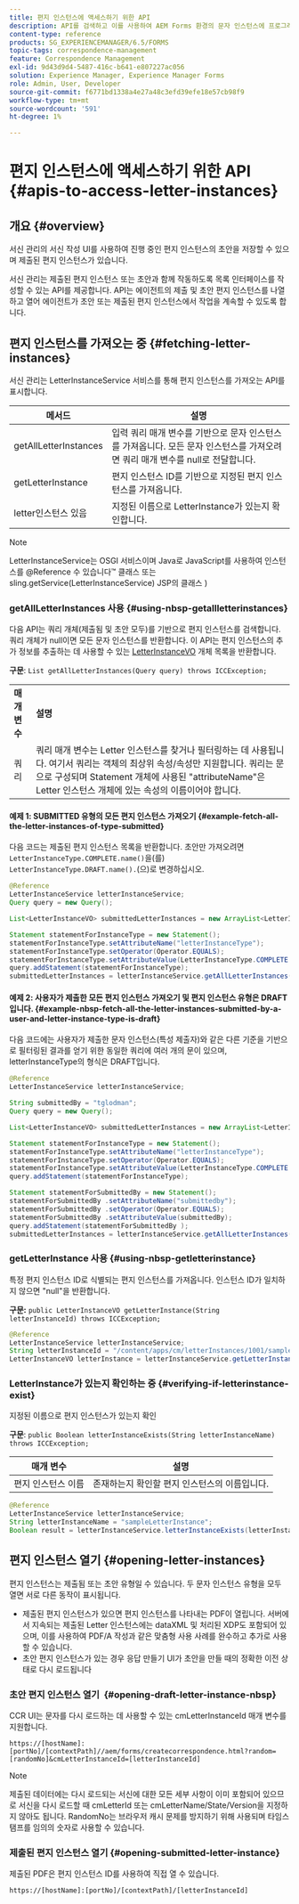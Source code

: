 ```yaml
---
title: 편지 인스턴스에 액세스하기 위한 API
description: API를 검색하고 이를 사용하여 AEM Forms 환경의 문자 인스턴스에 프로그래밍 방식으로 액세스합니다.
content-type: reference
products: SG_EXPERIENCEMANAGER/6.5/FORMS
topic-tags: correspondence-management
feature: Correspondence Management
exl-id: 9d43d9d4-5487-416c-b641-e807227ac056
solution: Experience Manager, Experience Manager Forms
role: Admin, User, Developer
source-git-commit: f6771bd1338a4e27a48c3efd39efe18e57cb98f9
workflow-type: tm+mt
source-wordcount: '591'
ht-degree: 1%

---
```


# 편지 인스턴스에 액세스하기 위한 API {#apis-to-access-letter-instances}

## 개요 {#overview}

서신 관리의 서신 작성 UI를 사용하여 진행 중인 편지 인스턴스의 초안을 저장할 수 있으며 제출된 편지 인스턴스가 있습니다.

서신 관리는 제출된 편지 인스턴스 또는 초안과 함께 작동하도록 목록 인터페이스를 작성할 수 있는 API를 제공합니다. API는 에이전트의 제출 및 초안 편지 인스턴스를 나열하고 열어 에이전트가 초안 또는 제출된 편지 인스턴스에서 작업을 계속할 수 있도록 합니다.

## 편지 인스턴스를 가져오는 중 {#fetching-letter-instances}

서신 관리는 LetterInstanceService 서비스를 통해 편지 인스턴스를 가져오는 API를 표시합니다.

| 메서드 | 설명 |
|--- |--- |
| getAllLetterInstances | 입력 쿼리 매개 변수를 기반으로 문자 인스턴스를 가져옵니다. 모든 문자 인스턴스를 가져오려면 쿼리 매개 변수를 null로 전달합니다. |
| getLetterInstance | 편지 인스턴스 ID를 기반으로 지정된 편지 인스턴스를 가져옵니다. |
| letter인스턴스 있음 | 지정된 이름으로 LetterInstance가 있는지 확인합니다. |

>[!NOTE]
>
>LetterInstanceService는 OSGI 서비스이며 Java로 JavaScript를 사용하여 인스턴스를 @Reference 수 있습니다™
>클래스 또는 sling.getService(LetterInstanceService) JSP의 클래스 )

### getAllLetterInstances 사용 {#using-nbsp-getallletterinstances}

다음 API는 쿼리 개체(제출됨 및 초안 모두)를 기반으로 편지 인스턴스를 검색합니다. 쿼리 개체가 null이면 모든 문자 인스턴스를 반환합니다. 이 API는 편지 인스턴스의 추가 정보를 추출하는 데 사용할 수 있는 [LetterInstanceVO](https://helpx.adobe.com/aem-forms/6-2/javadocs/com/adobe/icc/dbforms/obj/LetterInstanceVO.html) 개체 목록을 반환합니다.

**구문**: `List getAllLetterInstances(Query query) throws ICCException;`

<table>
 <tbody>
  <tr>
   <td><strong>매개변수</strong></td>
   <td><strong>설명</strong></td>
  </tr>
  <tr>
   <td>쿼리</td>
   <td>쿼리 매개 변수는 Letter 인스턴스를 찾거나 필터링하는 데 사용됩니다. 여기서 쿼리는 객체의 최상위 속성/속성만 지원합니다. 쿼리는 문으로 구성되며 Statement 개체에 사용된 "attributeName"은 Letter 인스턴스 개체에 있는 속성의 이름이어야 합니다.<br /> </td>
  </tr>
 </tbody>
</table>

#### 예제 1: SUBMITTED 유형의 모든 편지 인스턴스 가져오기 {#example-fetch-all-the-letter-instances-of-type-submitted}

다음 코드는 제출된 편지 인스턴스 목록을 반환합니다. 초안만 가져오려면 `LetterInstanceType.COMPLETE.name()`을(를) `LetterInstanceType.DRAFT.name().`(으)로 변경하십시오.

```java
@Reference
LetterInstanceService letterInstanceService;
Query query = new Query();

List<LetterInstanceVO> submittedLetterInstances = new ArrayList<LetterInstanceVO>();

Statement statementForInstanceType = new Statement();
statementForInstanceType.setAttributeName("letterInstanceType");
statementForInstanceType.setOperator(Operator.EQUALS);
statementForInstanceType.setAttributeValue(LetterInstanceType.COMPLETE.name());
query.addStatement(statementForInstanceType);
submittedLetterInstances = letterInstanceService.getAllLetterInstances(query);
```

#### 예제 2: 사용자가 제출한 모든 편지 인스턴스 가져오기 및 편지 인스턴스 유형은 DRAFT입니다. {#example-nbsp-fetch-all-the-letter-instances-submitted-by-a-user-and-letter-instance-type-is-draft}

다음 코드에는 사용자가 제출한 문자 인스턴스(특성 제출자)와 같은 다른 기준을 기반으로 필터링된 결과를 얻기 위한 동일한 쿼리에 여러 개의 문이 있으며, letterInstanceType의 형식은 DRAFT입니다.

```java
@Reference
LetterInstanceService letterInstanceService;

String submittedBy = "tglodman";
Query query = new Query();

List<LetterInstanceVO> submittedLetterInstances = new ArrayList<LetterInstanceVO>();

Statement statementForInstanceType = new Statement();
statementForInstanceType.setAttributeName("letterInstanceType");
statementForInstanceType.setOperator(Operator.EQUALS);
statementForInstanceType.setAttributeValue(LetterInstanceType.COMPLETE.name());
query.addStatement(statementForInstanceType);

Statement statementForSubmittedBy = new Statement();
statementForSubmittedBy .setAttributeName("submittedby");
statementForSubmittedBy .setOperator(Operator.EQUALS);
statementForSubmittedBy .setAttributeValue(submittedBy);
query.addStatement(statementForSubmittedBy );
submittedLetterInstances = letterInstanceService.getAllLetterInstances(query);
```

### getLetterInstance 사용 {#using-nbsp-getletterinstance}

특정 편지 인스턴스 ID로 식별되는 편지 인스턴스를 가져옵니다. 인스턴스 ID가 일치하지 않으면 &quot;null&quot;을 반환합니다.

**구문:** `public LetterInstanceVO getLetterInstance(String letterInstanceId) throws ICCException;`

```java
@Reference
LetterInstanceService letterInstanceService;
String letterInstanceId = "/content/apps/cm/letterInstances/1001/sampleLetterInstance";
LetterInstanceVO letterInstance = letterInstanceService.getLetterInstance(letterInstanceId );
```

### LetterInstance가 있는지 확인하는 중 {#verifying-if-letterinstance-exist}

지정된 이름으로 편지 인스턴스가 있는지 확인

**구문**: `public Boolean letterInstanceExists(String letterInstanceName) throws ICCException;`

| **매개 변수** | **설명** |
|---|---|
| 편지 인스턴스 이름 | 존재하는지 확인할 편지 인스턴스의 이름입니다. |

```java
@Reference
LetterInstanceService letterInstanceService;
String letterInstanceName = "sampleLetterInstance";
Boolean result = letterInstanceService.letterInstanceExists(letterInstanceName );
```

## 편지 인스턴스 열기 {#opening-letter-instances}

편지 인스턴스는 제출됨 또는 초안 유형일 수 있습니다. 두 문자 인스턴스 유형을 모두 열면 서로 다른 동작이 표시됩니다.

* 제출된 편지 인스턴스가 있으면 편지 인스턴스를 나타내는 PDF이 열립니다. 서버에서 지속되는 제출된 Letter 인스턴스에는 dataXML 및 처리된 XDP도 포함되어 있으며, 이를 사용하여 PDF/A 작성과 같은 맞춤형 사용 사례를 완수하고 추가로 사용할 수 있습니다.
* 초안 편지 인스턴스가 있는 경우 응답 만들기 UI가 초안을 만들 때의 정확한 이전 상태로 다시 로드됩니다

### 초안 편지 인스턴스 열기  {#opening-draft-letter-instance-nbsp}

CCR UI는 문자를 다시 로드하는 데 사용할 수 있는 cmLetterInstanceId 매개 변수를 지원합니다.

`https://[hostName]:[portNo]/[contextPath]//aem/forms/createcorrespondence.html?random=[randomNo]&cmLetterInstanceId=[letterInstanceId]`

>[!NOTE]
>
>제출된 데이터에는 다시 로드되는 서신에 대한 모든 세부 사항이 이미 포함되어 있으므로 서신을 다시 로드할 때 cmLetterId 또는 cmLetterName/State/Version을 지정하지 않아도 됩니다. RandomNo는 브라우저 캐시 문제를 방지하기 위해 사용되며 타임스탬프를 임의의 숫자로 사용할 수 있습니다.

### 제출된 편지 인스턴스 열기 {#opening-submitted-letter-instance}

제출된 PDF은 편지 인스턴스 ID를 사용하여 직접 열 수 있습니다.

`https://[hostName]:[portNo]/[contextPath]/[letterInstanceId]`
